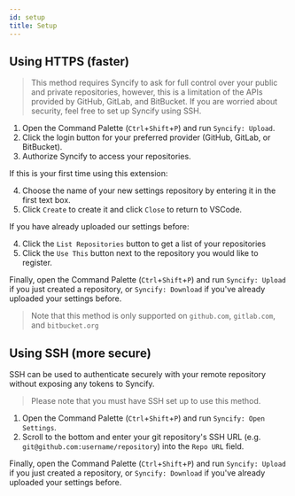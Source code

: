 ```yaml
---
id: setup
title: Setup
---
```


## Using HTTPS (faster)

> This method requires Syncify to ask for full control over your public and private repositories, however, this is a limitation of the APIs provided by GitHub, GitLab, and BitBucket. If you are worried about security, feel free to set up Syncify using SSH.

1. Open the Command Palette (`Ctrl`+`Shift`+`P`) and run `Syncify: Upload`.
2. Click the login button for your preferred provider (GitHub, GitLab, or BitBucket).
3. Authorize Syncify to access your repositories.

If this is your first time using this extension:

4. Choose the name of your new settings repository by entering it in the first text box.
5. Click `Create` to create it and click `Close` to return to VSCode.

If you have already uploaded our settings before:

4. Click the `List Repositories` button to get a list of your repositories
5. Click the `Use This` button next to the repository you would like to register.

Finally, open the Command Palette (`Ctrl`+`Shift`+`P`) and run `Syncify: Upload` if you just created a repository, or `Syncify: Download` if you've already uploaded your settings before.

> Note that this method is only supported on `github.com`, `gitlab.com`, and `bitbucket.org`

## Using SSH (more secure)

SSH can be used to authenticate securely with your remote repository without exposing any tokens to Syncify.

> Please note that you must have SSH set up to use this method.

1. Open the Command Palette (`Ctrl`+`Shift`+`P`) and run `Syncify: Open Settings`.
2. Scroll to the bottom and enter your git repository's SSH URL (e.g. `git@github.com:username/repository`) into the `Repo URL` field.

Finally, open the Command Palette (`Ctrl`+`Shift`+`P`) and run `Syncify: Upload` if you just created a repository, or `Syncify: Download` if you've already uploaded your settings before.

<!-- References -->

[installation]: https://github.com/arnohovhannisyan/vscode-syncify#installation
